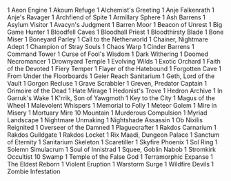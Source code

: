 1 Aeon Engine
1 Akoum Refuge
1 Alchemist's Greeting
1 Anje Falkenrath
1 Anje's Ravager
1 Archfiend of Spite
1 Armillary Sphere
1 Ash Barrens
1 Asylum Visitor
1 Avacyn's Judgment
1 Barren Moor
1 Beacon of Unrest
1 Big Game Hunter
1 Bloodfell Caves
1 Bloodhall Priest
1 Bloodthirsty Blade
1 Bone Miser
1 Boneyard Parley
1 Call to the Netherworld
1 Chainer, Nightmare Adept
1 Champion of Stray Souls
1 Chaos Warp
1 Cinder Barrens
1 Command Tower
1 Curse of Fool's Wisdom
1 Dark Withering
1 Doomed Necromancer
1 Drownyard Temple
1 Evolving Wilds
1 Exotic Orchard
1 Faith of the Devoted
1 Fiery Temper
1 Flayer of the Hatebound
1 Forgotten Cave
1 From Under the Floorboards
1 Geier Reach Sanitarium
1 Geth, Lord of the Vault
1 Gorgon Recluse
1 Grave Scrabbler
1 Greven, Predator Captain
1 Grimoire of the Dead
1 Hate Mirage
1 Hedonist's Trove
1 Hedron Archive
1 In Garruk's Wake
1 K'rrik, Son of Yawgmoth
1 Key to the City
1 Magus of the Wheel
1 Malevolent Whispers
1 Memorial to Folly
1 Meteor Golem
1 Mire in Misery
1 Mortuary Mire
10 Mountain
1 Murderous Compulsion
1 Myriad Landscape
1 Nightmare Unmaking
1 Nightshade Assassin
1 Ob Nixilis Reignited
1 Overseer of the Damned
1 Plaguecrafter
1 Rakdos Carnarium
1 Rakdos Guildgate
1 Rakdos Locket
1 Rix Maadi, Dungeon Palace
1 Sanctum of Eternity
1 Sanitarium Skeleton
1 Scaretiller
1 Skyfire Phoenix
1 Sol Ring
1 Solemn Simulacrum
1 Soul of Innistrad
1 Squee, Goblin Nabob
1 Stromkirk Occultist
10 Swamp
1 Temple of the False God
1 Terramorphic Expanse
1 The Eldest Reborn
1 Violent Eruption
1 Warstorm Surge
1 Wildfire Devils
1 Zombie Infestation